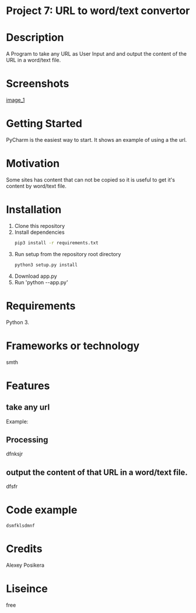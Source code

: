 # Project 7: URL to word/text convertor

# Description
A Program to take any URL as User Input and and output the content of the URL in a word/text file.

# Screenshots
[image_1](url)

# Getting Started
PyCharm is the easiest way to start. It shows an example of using a the url.

# Motivation
Some sites has content that can not be copied so it is useful to get it's content by word/text file.


# Installation
1. Clone this repository
2. Install dependencies
   ```bash
   pip3 install -r requirements.txt
   ```
3. Run setup from the repository root directory
    ```bash
    python3 setup.py install
    ``` 
3. Download app.py
4. Run 'python --app.py'

# Requirements
Python 3.

# Frameworks or technology
smth

# Features

## take any url 
Example:
## Processing
dfnksjr
## output the content of that URL in a word/text file.
dfsfr
# Code example
```
dsmfklsdmnf
```
# Credits
Alexey Posikera

# Liseince
free
